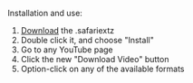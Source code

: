 Installation and use:

1. [Download][1] the .safariextz
2. Double click it, and choose "Install"
3. Go to any YouTube page
4. Click the new "Download Video" button
5. Option-click on any of the available formats

[1]: http://github.com/downloads/lsinger/YouTube-video-downloader-for-Safari/YouTube-video-downloader-1.1.5.safariextz